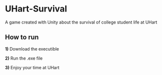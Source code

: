 # UHart-Survival
A game created with Unity about the survival of college student life at UHart

<h2> How to run </h2>
 <b>1)</b> Download the executible <p>
 <b>2)</b> Run the .exe file <p>
 <b>3)</b> Enjoy your time at UHart
